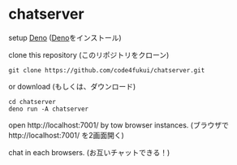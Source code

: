 # chatserver

setup [Deno](https://deno.land/) ([Deno](https://deno.land/)をインストール)

clone this repository (このリポジトリをクローン)
```
git clone https://github.com/code4fukui/chatserver.git
```
or download (もしくは、ダウンロード)

```
cd chatserver
deno run -A chatserver
```

open http://localhost:7001/ by tow browser instances. (ブラウザで http://localhost:7001/ を2画面開く)

chat in each browsers. (お互いチャットできる！)

